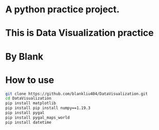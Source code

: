 # A python practice project.
# This is Data Visualization practice
# By Blank

# How to use
```bash
git clone https://github.com/blankliu404/DataVisualization.git
cd DataVisualization
pip install matplotlib
pip install pip install numpy==1.19.3
pip install pygal
pip install pygal_maps_world
pip install datetime
```
